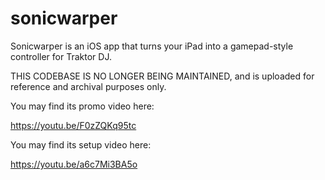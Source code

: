 # sonicwarper
Sonicwarper is an iOS app that turns your iPad into a gamepad-style controller
for Traktor DJ.

THIS CODEBASE IS NO LONGER BEING MAINTAINED, and is uploaded for reference and
archival purposes only.

You may find its promo video here:

https://youtu.be/F0zZQKq95tc

You may find its setup video here:

https://youtu.be/a6c7Mi3BA5o
